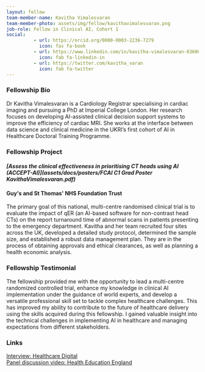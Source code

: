 ```yaml
---
layout: fellow
team-member-name: Kavitha Vimalesvaran
team-member-photo: assets/img/fellow/kavithavimalesvaran.png
job-role: Fellow in Clinical AI, Cohort 1
social:
          - url: https://orcid.org/0000-0003-2236-7279
            icon: fas fa-book
          - url: https://www.linkedin.com/in/kavitha-vimalesvaran-83600979/
            icon: fab fa-linkedin-in
          - url: https://twitter.com/kavitha_varan
            icon: fab fa-twitter
---
```


### Fellowship Bio
Dr Kavitha Vimalesvaran is a Cardiology Registrar
specialising in cardiac imaging and pursuing a PhD
at Imperial College London. Her research focuses
on developing AI-assisted clinical decision support
systems to improve the efficiency of cardiac MRI.
She works at the interface between data science and
clinical medicine in the UKRI’s first cohort of AI in
Healthcare Doctoral Training Programme.


### Fellowship Project
#### _[Assess the clinical effectiveness in prioritising CT heads using AI (ACCEPT-AI)](assets/docs/posters/FCAI C1 Grad Poster KavithaVimalesvaran.pdf)_
#### Guy's and St Thomas' NHS Foundation Trust
The primary goal of this national, multi-centre
randomised clinical trial is to evaluate the impact of
qER (an AI-based software for non-contrast head CTs)
on the report turnaround time of abnormal scans in
patients presenting to the emergency department.
Kavitha and her team recruited four sites across the
UK, developed a detailed study protocol, determined
the sample size, and established a robust data
management plan. They are in the process of
obtaining approvals and ethical clearances, as well as
planning a health economic analysis.

### Fellowship Testimonial
The fellowship provided me with
the opportunity to lead a multi-centre randomized
controlled trial, enhance my knowledge in clinical
AI implementation under the guidance of world
experts, and develop a versatile professional skill set
to tackle complex healthcare challenges. This has
improved my ability to contribute to the future of
healthcare delivery using the skills acquired during
this fellowship.
I gained valuable insight into the technical
challenges in implementing AI in healthcare
and managing expectations from different
stakeholders.

### Links
[Interview: Healthcare Digital](https://healthcare-digital.com/technology-and-ai/ai-software-to-improve-hospital-patient-turnaround-times)<br>
[Panel discussion video: Health Education England](https://www.youtube.com/watch?v=Rh_Q0tzl8wc)